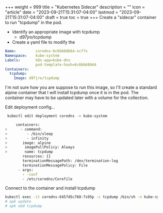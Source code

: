 +++
weight = 999
title = "Kubernetes Sidecar"
description = ""
icon = "article"
date = "2023-09-21T15:31:07-04:00"
lastmod = "2023-09-21T15:31:07-04:00"
draft = true
toc = true
+++
Create a "sidecar" container to run "tcpdump" in the pod.

- Identify an  appropriate image with tcpdump  
  - d97jro/tcpdump
- Create a yaml file to modify the

```yaml
Name:         coredns-6c6bb68b64-ncffx
Namespace:    kube-system
Labels:       k8s-app=kube-dns
              pod-template-hash=6c6bb68b64
Containers:
  tcpdump:
    Image: d97jro/tcpdump
```

I'm not sure how you are suppose to run this image, so I'll create a standard alpine container that I will install tcpdump once it is in the pod.  The container may have to be updated later with a volume for the collection.

Edit deployment config...

```bash
 kubectl edit deployment coredns -n kube-system

     containers:
>      - command:
>         - /bin/sleep
>         - infinity
>       image: alpine
>        imagePullPolicy: Always
>        name: tcpdump
        resources: {}
        terminationMessagePath: /dev/termination-log
        terminationMessagePolicy: File
      - args:
        - -conf
        - /etc/coredns/Corefile
```

Connect to the container and install tcpdump

```bash
kubectl exec -it coredns-6457d5c768-7s95p -c tcpdump /bin/sh -n kube-system
# apk update
# apk add tcpdump
```
